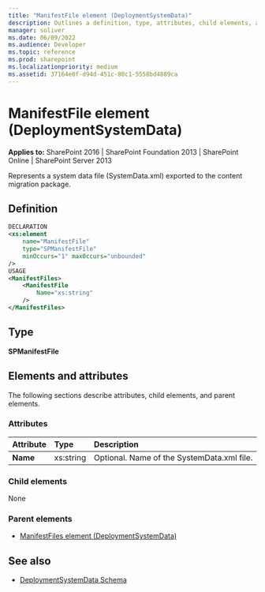 ```yaml
---
title: "ManifestFile element (DeploymentSystemData)"
description: Outlines a definition, type, attributes, child elements, and parent elements for the ManifestFile element in Sharepoint.
manager: soliver
ms.date: 06/09/2022
ms.audience: Developer
ms.topic: reference
ms.prod: sharepoint
ms.localizationpriority: medium
ms.assetid: 37164e6f-d94d-451c-80c1-5558bd4889ca
---
```


# ManifestFile element (DeploymentSystemData)

**Applies to:** SharePoint 2016 | SharePoint Foundation 2013 | SharePoint Online | SharePoint Server 2013
  
Represents a system data file (SystemData.xml) exported to the content migration package.

## Definition

```XML
DECLARATION
<xs:element 
    name="ManifestFile" 
    type="SPManifestFile" 
    minOccurs="1" maxOccurs="unbounded" 
/>
USAGE
<ManifestFiles>
    <ManifestFile
        Name="xs:string"
    />
</ManifestFiles>

```

## Type

**SPManifestFile**
  
## Elements and attributes

The following sections describe attributes, child elements, and parent elements.

### Attributes

|**Attribute**|**Type**|**Description**|
|:-----|:-----|:-----|
|**Name** <br/> |xs:string  <br/> |Optional. Name of the SystemData.xml file.  <br/> |
   
### Child elements

None
   
### Parent elements

- [ManifestFiles element (DeploymentSystemData)](manifestfiles-element-deploymentsystemdata.md)
   
## See also

- [DeploymentSystemData Schema](deploymentsystemdata-schema.md)

